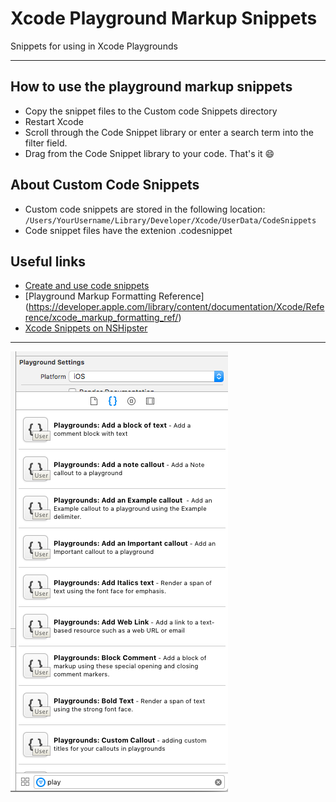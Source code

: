 # Xcode Playground Markup Snippets
Snippets for using in Xcode Playgrounds
* * * 
## How to use the playground markup snippets
* Copy the snippet files to the Custom code Snippets directory
* Restart Xcode
* Scroll through the Code Snippet library or enter a search term into the filter field. 
* Drag from the Code Snippet library to your code. That's it :smile:

## About Custom Code Snippets
* Custom code snippets are stored in the following location:
`/Users/YourUsername/Library/Developer/Xcode/UserData/CodeSnippets`
* Code snippet files have the extenion .codesnippet

## Useful links
* [Create and use code snippets](http://help.apple.com/xcode/mac/8.2/#/dev2b24f6f93)
* [Playground Markup Formatting Reference] (https://developer.apple.com/library/content/documentation/Xcode/Reference/xcode_markup_formatting_ref/)
* [Xcode Snippets on NSHipster](http://nshipster.com/xcode-snippets/)

* * * 
![Using Playground Snippets](https://github.com/iggym/plaground-snippets/blob/master/playground-snippets.png "Playground Snippets")

